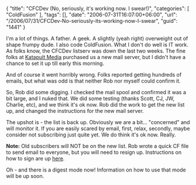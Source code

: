 {
	"title": "CFCDev (No, seriously, it's working now. I swear!)",
	"categories": [
		"ColdFusion"
	],
	"tags": [],
	"date": "2006-07-31T16:07:00+06:00",
	"url": "/2006/07/31/CFCDev-No-seriously-its-working-now-I-swear",
	"guid": "1441"
}

I'm a lot of things. A father. A geek. A slightly (yeah right) overweight out of shape frumpy dude. I also code ColdFusion. What I don't do well is IT work. As folks know, the CFCDev listserv was down the last two weeks. The fine folks at <a href="http://www.katapultmedia.com/">Katapult Media</a> purchased us a new mail server, but I didn't have a chance to set it up till early this morning.

And of course it went horribly wrong. Folks reported getting hundreds of emails, but what was odd is that neither Rob nor myself could confirm it.

So, Rob did some digging. I checked the mail spool and confirmed it was a bit large, and I nuked that. We did some testing (thanks Scott, CJ, JW, Charlie, etc), and we think it's ok now. Rob did the work to get the new list up, and changed the instructions for the new mail server. 

The upshot is - the list is back up. Obviously we are a bit... "concerned" and will monitor it. If you are easily scared by email, first, relax, secondly, maybe consider not subscribing just quite yet. We do think it's ok now. Really.

<b>Note:</b> Old subscribers will NOT be on the new list. Rob wrote a quick CF file to send email to everyone, but you will need to resign up. Instructions on how to sign are up <a href="http://www.cfczone.org/listserv.cfm">here</a>.

Oh - and there is a digest mode now! Information on how to use that mode will be up soon.